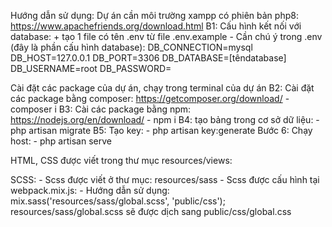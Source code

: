 Hướng dẫn sử dụng:
Dự án cần môi trường xampp có phiên bản php8: https://www.apachefriends.org/download.html
B1: Cấu hình kết nối với database:
    + tạo 1 file có tên .env từ file .env.example
    - Cần chú ý trong .env (đây là phần cấu hình database):
        DB_CONNECTION=mysql
        DB_HOST=127.0.0.1
        DB_PORT=3306
        DB_DATABASE=[têndatabase]
        DB_USERNAME=root
        DB_PASSWORD=

Cài đặt các package của dự án, chạy trong terminal của dự án
B2: Cài đặt các package bằng composer: https://getcomposer.org/download/
    - composer i
B3: Cài các package bằng npm: https://nodejs.org/en/download/
    - npm i
B4: tạo bảng trong cơ sở dữ liệu:
    - php artisan migrate
B5: Tạo key:
    - php artisan key:generate
Bước 6: Chạy host:
    - php artisan serve

HTML, CSS được viết trong thư mục resources/views:

SCSS:
    - Scss được viết ở thư mục: resources/sass
    - Scss được cấu hình tại webpack.mix.js: 
        - Hướng dẫn sử dụng:
        mix.sass('resources/sass/global.scss', 'public/css');
        resources/sass/global.scss sẽ được dịch sang public/css/global.css












